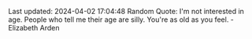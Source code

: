 Last updated: 2024-04-02 17:04:48
Random Quote: I'm not interested in age. People who tell me their age are silly. You're as old as you feel. - Elizabeth Arden